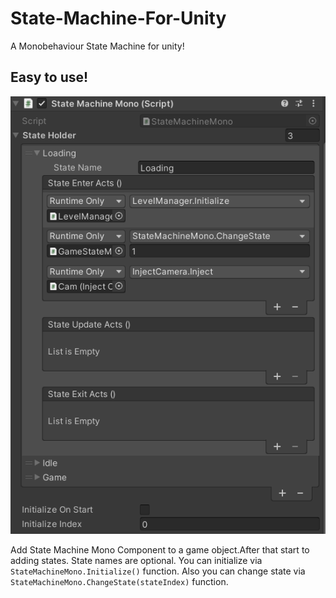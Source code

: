 # State-Machine-For-Unity
A Monobehaviour State Machine for unity!

## Easy to use!

![On Inspector](https://github.com/taycpu/State-Machine-For-Unity/blob/main/StateMachine.png)

Add State Machine Mono Component to a game object.After that start to adding states.
State names are optional.
You can initialize via ``StateMachineMono.Initialize()`` function.
Also you can change state via ``StateMachineMono.ChangeState(stateIndex)`` function.


